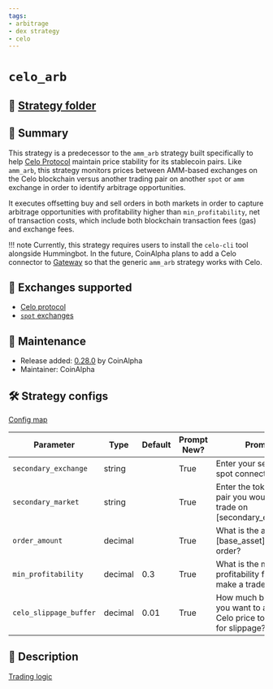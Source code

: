 ```yaml
---
tags:
- arbitrage
- dex strategy
- celo
---
```


# `celo_arb`


## 📁 [Strategy folder](https://github.com/CoinAlpha/hummingbot/tree/master/hummingbot/strategy/celo_arb)

## 📝 Summary

This strategy is a predecessor to the `amm_arb` strategy built specifically to help [Celo Protocol](https://celo.org/) maintain price stability for its stablecoin pairs. Like `amm_arb`, this strategy monitors prices between AMM-based exchanges on the Celo blockchain versus another trading pair on another `spot` or `amm` exchange in order to identify arbitrage opportunities. 

It executes offsetting buy and sell orders in both markets in order to capture arbitrage opportunities with profitability higher than `min_profitability`, net of transaction costs, which include both blockchain transaction fees (gas) and exchange fees.

!!! note
    Currently, this strategy requires users to install the `celo-cli` tool alongside Hummingbot. In the future, CoinAlpha plans to add a Celo connector to [Gateway](/protocols/gateway) so that the generic `amm_arb` strategy works with Celo.

## 🏦 Exchanges supported

* [Celo protocol](/protocols/celo)
* [`spot` exchanges](/exchanges/#spot)

## 👷 Maintenance

* Release added: [0.28.0](/release-notes/0.28.0/) by CoinAlpha
* Maintainer: CoinAlpha

## 🛠️ Strategy configs

[Config map](https://github.com/CoinAlpha/hummingbot/blob/master/hummingbot/strategy/celo_arb/celo_arb_config_map.py)

| Parameter                    | Type        | Default     | Prompt New? | Prompt                                                 |
|------------------------------|-------------|-------------|-------------|--------------------------------------------------------|
| `secondary_exchange` | string | | True | Enter your secondary spot connector |
| `secondary_market` | string | | True | Enter the token trading pair you would like to trade on [secondary_exchange] |
| `order_amount` | decimal | | True | What is the amount of [base_asset] per order? |
| `min_profitability` | decimal | 0.3 | True | What is the minimum profitability for you to make a trade? |
| `celo_slippage_buffer` | decimal | 0.01 | True | How much buffer do you want to add to the Celo price to account for slippage? |

## 📓 Description

[Trading logic](https://github.com/CoinAlpha/hummingbot/blob/master/hummingbot/strategy/celo_arb/celo_arb.pyx)
